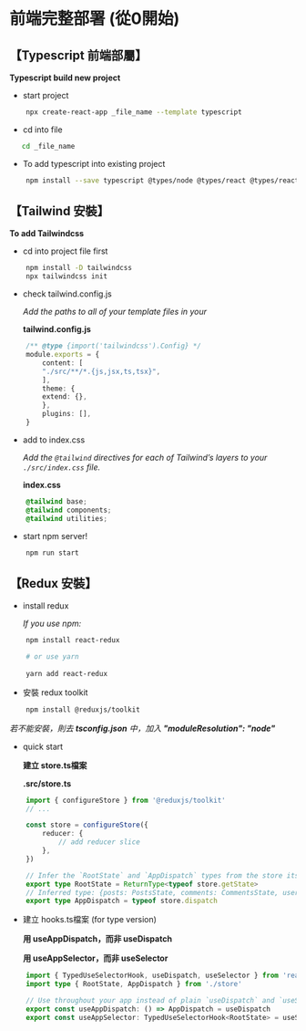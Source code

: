 # 前端完整部署 (從0開始)
## 【Typescript 前端部屬】
**Typescript build new project** 

 - start project
```sh
    npx create-react-app _file_name --template typescript
```
 - cd into file
 ```sh
    cd _file_name
```
 - To add typescript into existing project
```sh
    npm install --save typescript @types/node @types/react @types/react-dom @types/jest
```


## 【Tailwind 安裝】
**To add Tailwindcss**

- cd into project file first
```sh
    npm install -D tailwindcss
    npx tailwindcss init
```
 - check tailwind.config.js

    *Add the paths to all of your template files in your*

    **tailwind.config.js**
```typescript
    /** @type {import('tailwindcss').Config} */
    module.exports = {
        content: [
        "./src/**/*.{js,jsx,ts,tsx}",
        ],
        theme: {
        extend: {},
        },
        plugins: [],
    }
```

- add to index.css

    *Add the `@tailwind` directives for each of Tailwind’s layers to your `./src/index.css` file.*

    **index.css**
```css
    @tailwind base;
    @tailwind components;
    @tailwind utilities;
```

- start npm server!
```sh
    npm run start
```


## 【Redux 安裝】
-  install redux

    *If you use npm:*
```sh
    npm install react-redux

    # or use yarn
    
    yarn add react-redux
```

 - 安裝 redux toolkit
```sh
    npm install @reduxjs/toolkit
```

*若不能安裝，則去 **tsconfig.json** 中，加入 **"moduleResolution": "node"***

- quick start

    **建立 store.ts檔案**

    **.src/store.ts**
```typescript
    import { configureStore } from '@reduxjs/toolkit'
    // ...

    const store = configureStore({
        reducer: {
            // add reducer slice
        },
    })

    // Infer the `RootState` and `AppDispatch` types from the store itself
    export type RootState = ReturnType<typeof store.getState>
    // Inferred type: {posts: PostsState, comments: CommentsState, users: UsersState}
    export type AppDispatch = typeof store.dispatch
```


 - 建立 hooks.ts檔案 (for type version)

    **用 useAppDispatch，而非 useDispatch**

    **用 useAppSelector，而非 useSelector**

```typescript
    import { TypedUseSelectorHook, useDispatch, useSelector } from 'react-redux'
    import type { RootState, AppDispatch } from './store'

    // Use throughout your app instead of plain `useDispatch` and `useSelector`
    export const useAppDispatch: () => AppDispatch = useDispatch
    export const useAppSelector: TypedUseSelectorHook<RootState> = useSelector
```